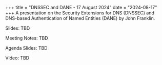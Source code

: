 +++
title = "DNSSEC and DANE - 17 August 2024"
date = "2024-08-17"
+++
A presentation on the Security Extensions for DNS (DNSSEC) and DNS-based Authentication of Named Entities (DANE) by John Franklin.

Slides: TBD

Meeting Notes: TBD

Agenda Slides: TBD

Video: TBD
